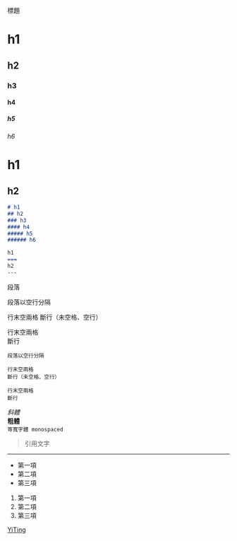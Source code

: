 標題

# h1
## h2
### h3
#### h4
##### h5
###### h6

h1
===
h2
---

```markdown
# h1
## h2
### h3
#### h4
##### h5
###### h6

h1
===
h2
---
```

段落

段落以空行分隔

行末空兩格
斷行（未空格、空行）

行末空兩格  
斷行

```
段落以空行分隔

行末空兩格
斷行（未空格、空行）

行末空兩格  
斷行
```

_斜體_  
**粗體**  
`等寬字體 monospaced`  

> 引用文字

---

* 第一項
* 第二項
* 第三項

1. 第一項
2. 第二項
3. 第三項

[YiTing](https://github.com/YiTing1110)